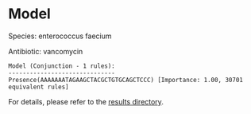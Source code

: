 
# Model

Species: enterococcus faecium

Antibiotic: vancomycin

```
Model (Conjunction - 1 rules):
------------------------------
Presence(AAAAAAATAGAAGCTACGCTGTGCAGCTCCC) [Importance: 1.00, 30701 equivalent rules]

```

For details, please refer to the [results directory](../../../../../results/scm_b/enterococcus+faecium/vancomycin/repeat_9/).

